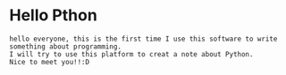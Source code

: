 # Hello Pthon
    hello everyone, this is the first time I use this software to write something about programming.
    I will try to use this platform to creat a note about Python.
    Nice to meet you!!:D